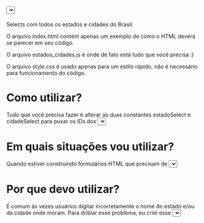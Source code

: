 # <select> cidades-estados

Selects com todos os estados e cidades do Brasil.<br>

O arquivo index.html contém apenas um exemplo de como o HTML deverá se parecer em seu código.<br>

O arquivo estados_cidades.js é onde de fato está tudo que você precisa :)<br>

O arquivo style.css é usado apenas para um estilo rápido, não é necessário para funcionamento do código.<br>

# Como utilizar?

Tudo que você precisa fazer é alterar as duas constantes estadoSelect e cidadeSelect para puxar os IDs dos <select> de seu próprio projeto.<br>

# Em quais situações vou utilizar?

Quando estiver construindo formulários HTML que precisam de <select> para estados e/ou cidades.<br>

# Por que devo utilizar?

É comum às vezes usuários digitar incorretamente o nome do estado e/ou da cidade onde moram. Para driblar esse problema, eu criei esse <select> com todos os nomes de cidades e estados preenchidos corretamente, dessa forma impedindo que fiquem salvos em banco de dados nomes incorretos de estados ou cidades.<br>
